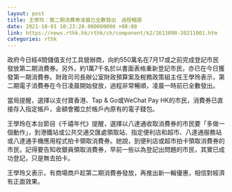 ```yaml
---
layout: post
title: 王學玲：第二期消費券凌晨已全數發出　過程暢順
date: 2021-10-01 10:23:28.000000000 +08:00
link: https://news.rthk.hk/rthk/ch/component/k2/1613090-20211001.htm
categories: rthk
---
```


政府今日經4間儲值支付工具營辦商，向約550萬名在7月17或之前完成登記市民發放第二期消費券。另外，約1萬7千名於以書面表格重新登記市民，亦已在今日獲發第一期消費券。財政司司長辦公室財政預算案及稅務政策組主任王學玲表示，第二期電子消費券在今日凌晨開始發放，過程非常暢順，凌晨一時前已全數發出。

當局提醒，選擇以支付寶香港、Tap & Go或WeChat Pay HK的市民，消費券已直接存入指定帳戶，金額會獨立於帳戶內原有的電子錢包。

王學玲在本台節目《千禧年代》提醒，選擇以八達通收取消費券的市民要「多做一個動作」，到港鐵站或公共交通交匯處領取站、指定便利店和超市、八達通服務站或八達通手機應用程式拍卡領取消費券。她說，到便利店或超市拍卡領取消費券的市民，記得要告知收銀員領取消費券，早前一些以為登記出問題的市民，其實已成功登記，只是無去拍卡。

王學玲又表示，有商場商戶趁第二期消費券發放，再推出新一輪優惠，相信對經濟有正面效果。
